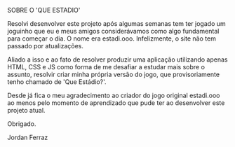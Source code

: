 SOBRE O 'QUE ESTADIO'

Resolvi desenvolver este projeto após algumas semanas tem ter jogado um joguinho que eu e meus amigos considerávamos como algo fundamental para começar o dia. O nome era estadi.ooo. Infelizmente, o site não tem passado por atualizações.

Aliado a isso e ao fato de resolver produzir uma aplicação utilizando apenas HTML, CSS e JS como forma de me desafiar a estudar mais sobre o assunto, resolvir criar minha própria versão do jogo, que provisoriamente tenho chamado de 'Que Estádio?'.

Desde já fica o meu agradecimento ao criador do jogo original estadi.ooo ao menos pelo momento de aprendizado que pude ter ao desenvolver este projeto atual.

Obrigado.

Jordan Ferraz
